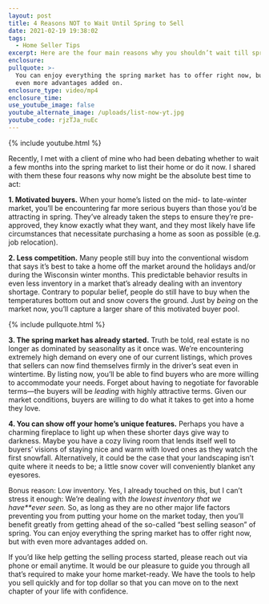 ```yaml
---
layout: post
title: 4 Reasons NOT to Wait Until Spring to Sell
date: 2021-02-19 19:38:02
tags:
  - Home Seller Tips
excerpt: Here are the four main reasons why you shouldn’t wait till spring to list.
enclosure:
pullquote: >-
  You can enjoy everything the spring market has to offer right now, but with
  even more advantages added on.
enclosure_type: video/mp4
enclosure_time:
use_youtube_image: false
youtube_alternate_image: /uploads/list-now-yt.jpg
youtube_code: rjzTJa_nuEc
---
```


{% include youtube.html %}

Recently, I met with a client of mine who had been debating whether to wait a few months into the spring market to list their home or do it now. I shared with them these four reasons why now might be the absolute best time to act:&nbsp;

**1\. Motivated buyers.** When your home’s listed on the mid- to late-winter market, you’ll be encountering far more serious buyers than those you’d be attracting in spring. They’ve already taken the steps to ensure they’re pre-approved, they know exactly what they want, and they most likely have life circumstances that necessitate purchasing a home as soon as possible (e.g. job relocation).&nbsp;

**2\. Less competition.** Many people still buy into the conventional wisdom that says it’s best to take a home off the market around the holidays and/or during the Wisconsin winter months. This predictable behavior results in even less inventory in a market that’s already dealing with an inventory shortage. Contrary to popular belief, people do still have to buy when the temperatures bottom out and snow covers the ground. Just by *being* on the market now, you’ll capture a larger share of this motivated buyer pool.&nbsp;

{% include pullquote.html %}

**3\. The spring market has already started.** Truth be told, real estate is no longer as dominated by seasonality as it once was. We’re encountering extremely high demand on every one of our current listings, which proves that sellers can now find themselves firmly in the driver’s seat even in wintertime. By listing now, you’ll be able to find buyers who are more willing to accommodate your needs. Forget about having to negotiate for favorable terms—the buyers will be *leading* with highly attractive terms. Given our market conditions, buyers are willing to do what it takes to get into a home they love.&nbsp;

**4\. You can show off your home’s unique features.** Perhaps you have a charming fireplace to light up when these shorter days give way to darkness. Maybe you have a cozy living room that lends itself well to buyers’ visions of staying nice and warm with loved ones as they watch the first snowfall. Alternatively, it could be the case that your landscaping isn’t quite where it needs to be; a little snow cover will conveniently blanket any eyesores.&nbsp;

Bonus reason: Low inventory. Yes, I already touched on this, but I can’t stress it enough: We’re dealing with *the lowest inventory that we have**ever* *seen.* So, as long as they are no other major life factors preventing you from putting your home on the market today, then you’ll benefit greatly from getting ahead of the so-called “best selling season” of spring. You can enjoy everything the spring market has to offer right now, but with even more advantages added on.

If you’d like help getting the selling process started, please reach out via phone or email anytime. It would be our pleasure to guide you through all that’s required to make your home market-ready. We have the tools to help you sell quickly and for top dollar so that you can move on to the next chapter of your life with confidence.
